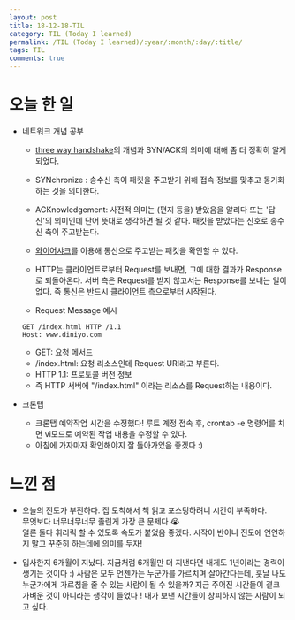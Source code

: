 ```yaml
---
layout: post
title: 18-12-18-TIL
category: TIL (Today I learned)
permalink: /TIL (Today I learned)/:year/:month/:day/:title/
tags: TIL
comments: true
---
```


# 오늘 한 일

- 네트워크 개념 공부
  - [three way handshake](https://www.inetdaemon.com/tutorials/internet/tcp/3-way_handshake.shtml)의 
  개념과 SYN/ACK의 의미에 대해 좀 더 정확히 알게 되었다.  
  - SYNchronize : 송수신 측이 패킷을 주고받기 위해 접속 정보를 맞추고 동기화하는 것을 의미한다.
  - ACKnowledgement: 사전적 의미는 (편지 등을) 받았음을 알리다 또는 '답신'의 의미인데 단어 뜻대로 생각하면 될 것 같다. 
  패킷을 받았다는 신호로 송수신 측이 주고받는다.
  - [와이어샤크](https://jeong-pro.tistory.com/155)를 이용해 통신으로 주고받는 패킷을 확인할 수 있다.
  - HTTP는 클라이언트로부터 Request를 보내면, 그에 대한 결과가 Response로 되돌아온다. 
  서버 측은 Request를 받지 않고서는 Response를 보내는 일이 없다. 즉 통신은 반드시 클라이언트 측으로부터 시작된다.
  
  - Request Message 예시 
  ```
  GET /index.html HTTP /1.1
  Host: www.diniyo.com
  ``` 
  - GET: 요청 메서드  
  - /index.html: 요청 리소스인데 Request URI라고 부른다.  
  - HTTP 1.1: 프로토콜 버전 정보  
  - 즉 HTTP 서버에 "/index.html" 이라는 리소스를 Request하는 내용이다.
  
  
- 크론탭 
  - 크론탭 예약작업 시간을 수정했다! 루트 계정 접속 후, crontab -e 명령어를 치면 vi모드로 예약된 작업 내용을 수정할 수 있다.
  - 아침에 가자마자 확인해야지 잘 돌아가있음 좋겠다 :)


# 느낀 점
- 오늘의 진도가 부진하다. 집 도착해서 책 읽고 포스팅하려니 시간이 부족하다.   
  무엇보다 너무너무너무 졸린게 가장 큰 문제다 :sob:  
  얼른 둘다 휘리릭 할 수 있도록 속도가 붙었음 좋겠다. 시작이 반이니 진도에 연연하지 말고 꾸준히 하는데에 의미를 두자!

- 입사한지 6개월이 지났다. 지금처럼 6개월만 더 지낸다면 내게도 1년이라는 경력이 생기는 것이다 :) 
사람은 모두 언젠가는 누군가를 가르치며 살아간다는데, 훗날 나도 누군가에게 가르침을 줄 수 있는 사람이 될 수 있을까?
지금 주어진 시간들이 결코 가벼운 것이 아니라는 생각이 들었다 ! 내가 보낸 시간들이 창피하지 않는 사람이 되고 싶다.
